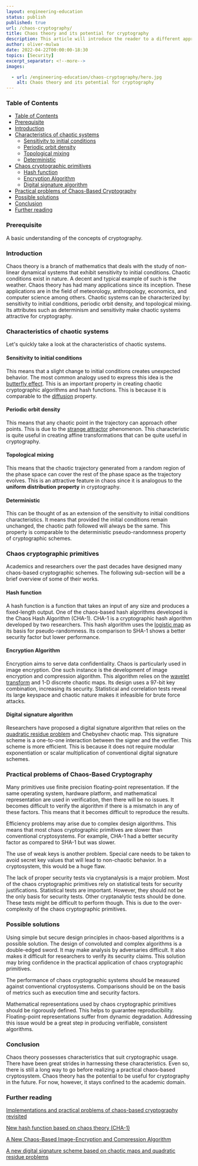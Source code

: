 ```yaml
---
layout: engineering-education
status: publish
published: true
url: /chaos-cryptography/
title: Chaos theory and its potential for cryptography
description: This article will introduce the reader to a different approach to cryptography in a simplistic, palatable way.
author: oliver-mulwa
date: 2022-04-22T00:00:00-18:30
topics: [Security]
excerpt_separator: <!--more-->
images:

  - url: /engineering-education/chaos-cryptography/hero.jpg
    alt: Chaos theory and its potential for cryptography
---
```

### Table of Contents
- [Table of Contents](#table-of-contents)
- [Prerequisite](#prerequisite)
- [Introduction](#introduction)
- [Characteristics of chaotic systems](#characteristics-of-chaotic-systems)
  - [Sensitivity to initial conditions](#sensitivity-to-initial-conditions)
  - [Periodic orbit density](#periodic-orbit-density)
  - [Topological mixing](#topological-mixing)
  - [Deterministic](#deterministic)
- [Chaos cryptographic primitives](#chaos-cryptographic-primitives)
  - [Hash function](#hash-function)
  - [Encryption Algorithm](#encryption-algorithm)
  - [Digital signature algorithm](#digital-signature-algorithm)
- [Practical problems of Chaos-Based Cryptography](#practical-problems-of-chaos-based-cryptography)
- [Possible solutions](#possible-solutions)
- [Conclusion](#conclusion)
- [Further reading](#further-reading)


### Prerequisite
A basic understanding of the concepts of cryptography.

### Introduction
Chaos theory is a branch of mathematics that deals with the study of non-linear dynamical systems that exhibit sensitivity to initial conditions. Chaotic conditions exist in nature. A decent and typical example of such is the weather. Chaos theory has had many applications since its inception. These applications are in the field of meteorology, anthropology, economics, and computer science among others. Chaotic systems can be characterized by: sensitivity to initial conditions, periodic orbit density, and topological mixing. Its attributes such as determinism and sensitivity make chaotic systems attractive for cryptography.

### Characteristics of chaotic systems
Let's quickly take a look at the characteristics of chaotic systems.

#### Sensitivity to initial conditions
This means that a slight change to initial conditions creates unexpected behavior. The most common analogy used to express this idea is the [butterfly effect](https://fractalfoundation.org/resources/what-is-chaos-theory/). This is an important property in creating chaotic cryptographic algorithms and hash functions. This is because it is comparable to the [diffusion](https://cryptography.fandom.com/wiki/Confusion_and_diffusion) property.

#### Periodic orbit density
This means that any chaotic point in the trajectory can approach other points. This is due to the [strange attractor](https://www.stsci.edu/~lbradley/seminar/attractors.html) phenomenon. This characteristic is quite useful in creating affine transformations that can be quite useful in cryptography.

#### Topological mixing
This means that the chaotic trajectory generated from a random region of the phase space can cover the rest of the phase space as the trajectory evolves. This is an attractive feature in chaos since it is analogous to the **uniform distribution property** in cryptography.

#### Deterministic
This can be thought of as an extension of the sensitivity to initial conditions characteristics. It means that provided the initial conditions remain unchanged, the chaotic path followed will always be the same. This property is comparable to the deterministic pseudo-randomness property of cryptographic schemes.

### Chaos cryptographic primitives
Academics and researchers over the past decades have designed many chaos-based cryptographic schemes. The following sub-section will be a brief overview of some of their works.

#### Hash function
A hash function is a function that takes an input of any size and produces a fixed-length output. One of the chaos-based hash algorithms developed is the Chaos Hash Algorithm (CHA-1). CHA-1 is a cryptographic hash algorithm developed by two researchers. This hash algorithm uses the [logistic map](https://mathworld.wolfram.com/LogisticMap.html) as its basis for pseudo-randomness. Its comparison to SHA-1 shows a better security factor but lower performance.

#### Encryption Algorithm
Encryption aims to serve data confidentiality. Chaos is particularly used in image encryption. One such instance is the development of image encryption and compression algorithm. This algorithm relies on the [wavelet transform](https://en.wikipedia.org/wiki/Wavelet_transform) and 1-D discrete chaotic maps. Its design uses a 97-bit key combination, increasing its security. Statistical and correlation tests reveal its large keyspace and chaotic nature makes it infeasible for brute force attacks. 

#### Digital signature algorithm
Researchers have proposed a digital signature algorithm that relies on the [quadratic residue problem](https://en.wikipedia.org/wiki/Quadratic_residuosity_problem) and Chebyshev chaotic map. This signature scheme is a one-to-one interaction between the signer and the verifier. This scheme is more efficient. This is because it does not require modular exponentiation or scalar multiplication of conventional digital signature schemes. 

### Practical problems of Chaos-Based Cryptography
Many primitives use finite precision floating-point representation. If the same operating system, hardware platform, and mathematical representation are used in verification, then there will be no issues. It becomes difficult to verify the algorithm if there is a mismatch in any of these factors. This means that it becomes difficult to reproduce the results.

Efficiency problems may arise due to complex design algorithms. This means that most chaos cryptographic primitives are slower than conventional cryptosystems. For example, CHA-1 had a better security factor as compared to SHA-1 but was slower.

The use of weak keys is another problem. Special care needs to be taken to avoid secret key values that will lead to non-chaotic behavior. In a cryptosystem, this would be a huge flaw.

The lack of proper security tests via cryptanalysis is a major problem. Most of the chaos cryptographic primitives rely on statistical tests for security justifications. Statistical tests are important. However, they should not be the only basis for security tests. Other cryptanalytic tests should be done. These tests might be difficult to perform though. This is due to the over-complexity of the chaos cryptographic primitives.

### Possible solutions
Using simple but secure design principles in chaos-based algorithms is a possible solution. The design of convoluted and complex algorithms is a double-edged sword. It may make analysis by adversaries difficult. It also makes it difficult for researchers to verify its security claims. This solution may bring confidence in the practical application of chaos cryptographic primitives.

The performance of chaos cryptographic systems should be measured against conventional cryptosystems. Comparisons should be on the basis of metrics such as execution time and security factors.

Mathematical representations used by chaos cryptographic primitives should be rigorously defined. This helps to guarantee reproducibility. Floating-point representations suffer from dynamic degradation. Addressing this issue would be a great step in producing verifiable, consistent algorithms.

### Conclusion
Chaos theory possesses characteristics that suit cryptographic usage. There have been great strides in harnessing these characteristics. Even so, there is still a long way to go before realizing a practical chaos-based cryptosystem. Chaos theory has the potential to be useful for cryptography in the future. For now, however, it stays confined to the academic domain.

### Further reading
[Implementations and practical problems of chaos-based cryptography revisited](https://www.sciencedirect.com/science/article/abs/pii/S2214212619306544)

[New hash function based on chaos theory (CHA-1)](https://www.researchgate.net/publication/253155858_New_hash_function_based_on_chaos_theory_CHA-1)

[A New Chaos-Based Image-Encryption and Compression Algorithm](https://www.hindawi.com/journals/jece/2012/179693/) 

[A new digital signature scheme based on chaotic maps and quadratic residue problems](https://www.naturalspublishing.com/files/published/317re1c6x421q3.pdf)

